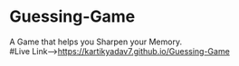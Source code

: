 # Guessing-Game
A Game that helps you Sharpen your Memory. 
<br>
#Live Link-->https://kartikyadav7.github.io/Guessing-Game
